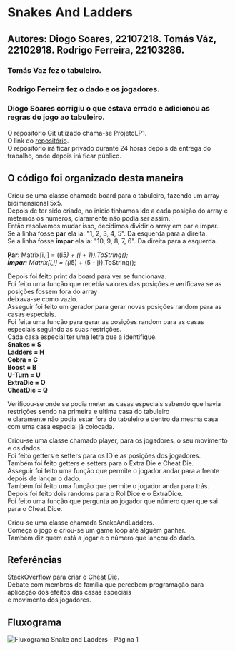 # Snakes And Ladders
## Autores: Diogo Soares, 22107218. Tomás Váz, 22102918. Rodrigo Ferreira, 22103286.
### Tomás Vaz fez o tabuleiro.
### Rodrigo Ferreira fez o dado e os jogadores.
### Diogo Soares corrigiu o que estava errado e adicionou as regras do jogo ao tabuleiro.

O repositório Git utiizado chama-se ProjetoLP1.\
O link do [repositório](https://github.com/Terrorspy/ProjetoLP1).\
O repositório irá ficar privado durante 24 horas depois da entrega do trabalho, onde depois irá ficar público.

## O código foi organizado desta maneira
Criou-se uma classe chamada board para o tabuleiro, fazendo um array bidimensional 5x5.\
Depois de ter sido criado, no início tinhamos ido a cada posição do array e metemos os números, claramente não podia ser assim.\
Então resolvemos mudar isso, decidimos dividir o array em par e ímpar.\
Se a linha fosse **par** ela ia: "1, 2, 3, 4, 5". Da esquerda para a direita.\
Se a linha fosse **ímpar** ela ia: "10, 9, 8, 7, 6". Da direita para a esquerda.

**Par**: Matrix[i,j] = ((i*5) + (j + 1)).ToString();\
**Ímpar**: Matrix[i,j] = ((i*5) + (5 - j)).ToString();

Depois foi feito print da board para ver se funcionava.\
Foi feito uma função que recebia valores das posições e verificava se as posições fossem fora do array\
deixava-se como vazio.\
Asseguir foi feito um gerador para gerar novas posições random para as casas especiais.\
Foi feita uma função para gerar as posições random para as casas especiais seguindo as suas restrições.\
Cada casa especial ter uma letra que a identifique.\
**Snakes = S\
Ladders = H\
Cobra = C\
Boost = B\
U-Turn = U\
ExtraDie = O\
CheatDie = Q**

Verificou-se onde se podia meter as casas especiais sabendo que havia restrições sendo na primeira e última casa do tabuleiro\
e claramente não podia estar fora do tabuleiro e dentro da mesma casa com uma casa especial já colocada.

Criou-se uma classe chamado player, para os jogadores, o seu movimento e os dados.\
Foi feito getters e setters para os ID e as posições dos jogadores.\
Também foi feito getters e setters para o Extra Die e Cheat Die.\
Asseguir foi feito uma função que permite o jogador andar para a frente depois de lançar o dado.\
Também foi feito uma função que permite o jogador andar para trás.\
Depois foi feito dois randoms para o RollDice e o ExtraDice.\
Foi feito uma função que pergunta ao jogador que número quer que sai para o Cheat Dice.

Criou-se uma classe chamada SnakeAndLadders.\
Começa o jogo e criou-se um game loop até alguém ganhar.\
Também diz quem está a jogar e o número que lançou do dado.

## Referências
StackOverflow para criar o [Cheat Die](https://stackoverflow.com/questions/2263894/how-to-create-a-biased-number-generator-using-a-pair-of-six-sided-dice).\
Debate com membros de família que percebem programação para aplicação dos efeitos das casas especiais\
e movimento dos jogadores.

## Fluxograma
![Fluxograma Snake and Ladders - Página 1](https://user-images.githubusercontent.com/92086908/161431670-529e75a4-c77a-46c4-ac3e-809edc0fbe95.png)
